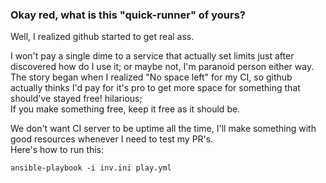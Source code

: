 ### Okay red, what is this "quick-runner" of yours?

Well, I realized github started to get real ass.

I won't pay a single dime to a service that actually set limits just after discovered how do I use it; or maybe not, I'm paranoid person either way. \
The story began when I realized "No space left" for my CI, so github actually thinks I'd pay for it's pro to get more space for something that should've stayed free! hilarious; \
If you make something free, keep it free as it should be.

We don't want CI server to be uptime all the time, I'll make something with good resources whenever I need to test my PR's. \
Here's how to run this:
```
ansible-playbook -i inv.ini play.yml
```